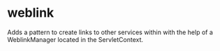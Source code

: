 # weblink
Adds a pattern to create links to other services within with the help of a WeblinkManager located in the ServletContext.
